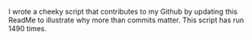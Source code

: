 I wrote a cheeky script that contributes to my Github by updating this ReadMe to illustrate why more than commits matter. This script has run 1490 times.